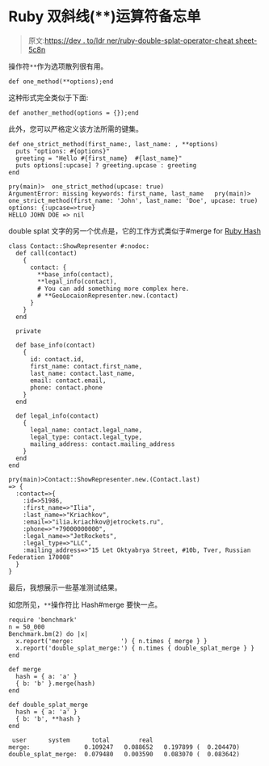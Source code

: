 # Ruby 双斜线(**)运算符备忘单

> 原文:[https://dev . to/ldr ner/ruby-double-splat-operator-cheat sheet-5c8n](https://dev.to/ldrner/ruby-double-splat-operator-cheatsheet-5c8n)

操作符`**`作为选项散列很有用。

```
def one_method(**options);end 
```

这种形式完全类似于下面:

```
def another_method(options = {});end 
```

此外，您可以严格定义该方法所需的键集。

```
def one_strict_method(first_name:, last_name: , **options)
  puts "options: #{options}"
  greeting = "Hello #{first_name}  #{last_name}"
  puts options[:upcase] ? greeting.upcase : greeting
end 
```

```
pry(main)>  one_strict_method(upcase: true)
ArgumentError: missing keywords: first_name, last_name   pry(main)>  one_strict_method(first_name: 'John', last_name: 'Doe', upcase: true)
options: {:upcase=>true}
HELLO JOHN DOE => nil 
```

double splat 文字的另一个优点是，它的工作方式类似于#merge for [Ruby Hash](https://ruby-doc.org/core-2.5.1/Hash.html#method-i-merge)

```
class Contact::ShowRepresenter #:nodoc:
  def call(contact)
    {
      contact: {
        **base_info(contact),
        **legal_info(contact),
        # You can add something more complex here.
        # **GeoLocaionRepresenter.new.(contact)
      }
    }
  end

  private

  def base_info(contact)
    {
      id: contact.id,
      first_name: contact.first_name,
      last_name: contact.last_name,
      email: contact.email,
      phone: contact.phone
    }
  end

  def legal_info(contact)
    {
      legal_name: contact.legal_name,
      legal_type: contact.legal_type,
      mailing_address: contact.mailing_address
    }
  end
end 
```

```
pry(main)>Contact::ShowRepresenter.new.(Contact.last)
=> {
  :contact=>{
    :id=>51986,
    :first_name=>"Ilia",
    :last_name=>"Kriachkov",
    :email=>"ilia.kriachkov@jetrockets.ru",
    :phone=>"+79000000000",
    :legal_name=>"JetRockets",
    :legal_type=>"LLC",
    :mailing_address=>"15 Let Oktyabrya Street, #10b, Tver, Russian Federation 170008"
  }
} 
```

最后，我想展示一些基准测试结果。

如您所见，`**`操作符比 Hash#merge 要快一点。

```
require 'benchmark'
n = 50_000
Benchmark.bm(2) do |x|
  x.report('merge:             ') { n.times { merge } }
  x.report('double_splat_merge:') { n.times { double_splat_merge } }
end

def merge
  hash = { a: 'a' }
  { b: 'b' }.merge(hash)
end

def double_splat_merge
  hash = { a: 'a' }
  { b: 'b', **hash }
end 
```

```
 user      system      total        real
merge:               0.109247   0.088652   0.197899 (  0.204470)
double_splat_merge:  0.079480   0.003590   0.083070 (  0.083642) 
```